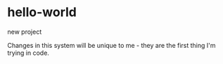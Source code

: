 # hello-world
new project

Changes in this system will be unique to me - they are the first thing I'm trying in code.

